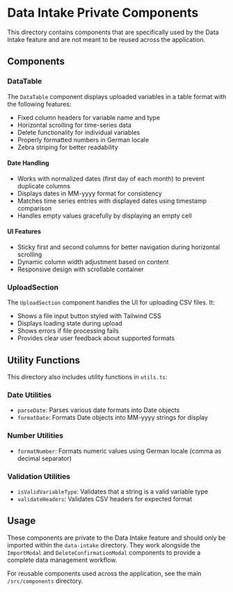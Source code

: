 # Data Intake Private Components

This directory contains components that are specifically used by the Data Intake feature and are not meant to be reused across the application.

## Components

### DataTable

The `DataTable` component displays uploaded variables in a table format with the following features:
- Fixed column headers for variable name and type
- Horizontal scrolling for time-series data
- Delete functionality for individual variables
- Properly formatted numbers in German locale
- Zebra striping for better readability

#### Date Handling
- Works with normalized dates (first day of each month) to prevent duplicate columns
- Displays dates in MM-yyyy format for consistency
- Matches time series entries with displayed dates using timestamp comparison
- Handles empty values gracefully by displaying an empty cell

#### UI Features
- Sticky first and second columns for better navigation during horizontal scrolling
- Dynamic column width adjustment based on content
- Responsive design with scrollable container

### UploadSection

The `UploadSection` component handles the UI for uploading CSV files. It:
- Shows a file input button styled with Tailwind CSS
- Displays loading state during upload
- Shows errors if file processing fails
- Provides clear user feedback about supported formats

## Utility Functions

This directory also includes utility functions in `utils.ts`:

### Date Utilities
- `parseDate`: Parses various date formats into Date objects
- `formatDate`: Formats Date objects into MM-yyyy strings for display

### Number Utilities
- `formatNumber`: Formats numeric values using German locale (comma as decimal separator)

### Validation Utilities
- `isValidVariableType`: Validates that a string is a valid variable type
- `validateHeaders`: Validates CSV headers for expected format

## Usage

These components are private to the Data Intake feature and should only be imported within the `data-intake` directory. They work alongside the `ImportModal` and `DeleteConfirmationModal` components to provide a complete data management workflow.

For reusable components used across the application, see the main `/src/components` directory. 